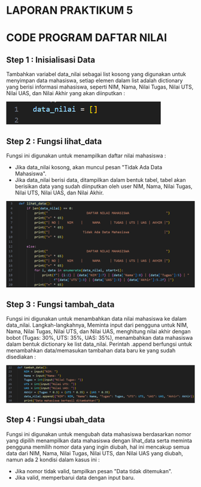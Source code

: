 # LAPORAN PRAKTIKUM 5

# CODE PROGRAM DAFTAR NILAI

## Step 1 : Inisialisasi Data

Tambahkan variabel data_nilai sebagai list kosong yang digunakan untuk menyimpan data mahasiswa, setiap elemen dalam list adalah dictionary yang berisi informasi mahasiswa, seperti NIM, Nama, Nilai Tugas, Nilai UTS, Nilai UAS, dan Nilai Akhir yang akan diinputkan :

![gambar](https://github.com/M-Rakha/labpy05/blob/c5e8ec2fe7ac793605e0b328fdd265f7bce7ab66/Cuplikan%20layar%202024-11-25%20191153.png)

## Step 2 : Fungsi lihat_data
Fungsi ini digunakan untuk menampilkan daftar nilai mahasiswa :

- Jika data_nilai kosong, akan muncul pesan "Tidak Ada Data Mahasiswa".
- Jika data_nilai berisi data, ditampilkan dalam bentuk tabel, tabel akan berisikan data yang sudah diinputkan oleh user NIM, Nama, Nilai Tugas, Nilai UTS, Nilai UAS, dan Nilai Akhir.

![gambar](https://github.com/M-Rakha/labpy05/blob/44d4c4449853a97e18ba995a0898e6ca40cc6ae8/Cuplikan%20layar%202024-11-25%20193145.png)

## Step 3 : Fungsi tambah_data

Fungsi ini digunakan untuk menambahkan data nilai mahasiswa ke dalam data_nilai. Langkah-langkahnya, Meminta input dari pengguna untuk NIM, Nama, Nilai Tugas, Nilai UTS, dan Nilai UAS, menghitung nilai akhir dengan bobot (Tugas: 30%, UTS: 35%, UAS: 35%), menambahkan data mahasiswa dalam bentuk dictionary ke list data_nilai. Perintah .append berfungsi untuk menambahkan data/memasukan tambahan data baru ke yang sudah disediakan :

![gambar](https://github.com/M-Rakha/labpy05/blob/36c1e66ba5fef3613451105ab51c4826edfabc8b/Cuplikan%20layar%202024-11-25%20193541.png)

## Step 4 : Fungsi ubah_data
Fungsi ini digunakan untuk mengubah data mahasiswa berdasarkan nomor yang dipilih menampilkan data mahasiswa dengan lihat_data serta meminta pengguna memilih nomor data yang ingin diubah, hal ini mencakup semua data dari NIM, Nama, Nilai Tugas, Nilai UTS, dan Nilai UAS yang diubah, namun ada 2 kondisi dalam kasus ini :

- Jika nomor tidak valid, tampilkan pesan "Data tidak ditemukan".
- Jika valid, memperbarui data dengan input baru.






